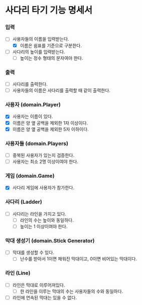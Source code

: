# 사다리 타기 기능 명세서

### 입력

- [ ] 사용자들의 이름을 입력받는다.
    - [x] 이름은 쉼표를 기준으로 구분한다.
- [ ] 사다리의 높이를 입력받는다.
    - [ ] 높이는 정수 형태의 문자여야 한다.

### 출력

- [ ] 사다리를 출력한다.
- [ ] 사용자들의 이름은 사다리를 출력할 때 같이 출력한다.

### 사용자 (domain.Player)

- [x] 사용자는 이름이 있다.
- [x] 이름은 양 옆 공백을 제외한 1자 이상이다.
- [x] 이름은 양 옆 공백을 제외한 5자 이하이다.

### 사용자들 (domain.Players)

- [ ] 중복된 사용자가 있는지 검증한다.
- [ ] 사용자는 최소 2명 이상이여야 한다.

### 게임 (domain.Game)

- [x] 사다리 게임에 사용자가 참가한다.

### 사다리 (Ladder)

- [ ] 사다리는 라인을 가지고 있다.
    - [ ] 라인의 수는 높이와 동일하다.
    - [ ] 높이는 1 이상이여야 한다.

### 막대 생성기 (domain.Stick Generator)

- [ ] 막대를 생성할 수 있다.
    - [ ] 난수를 받아서 1이면 채워진 막대이고, 0이면 비어있는 막대이다.

### 라인 (Line)

- [ ] 라인은 막대로 이루어져있다.
    - [ ] 한 라인을 이루는 막대의 수는 사용자들의 수와 동일하다.
- [ ] 라인에 연속된 막대는 있을 수 없다.